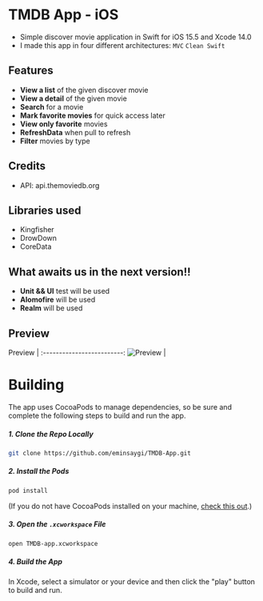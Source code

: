 # TMDB App - iOS


- Simple discover movie application in Swift for iOS 15.5 and Xcode 14.0
- I made this app in four different architectures: `MVC`  `Clean Swift`

## Features

- **View a list** of the given discover movie
- **View a detail** of the given movie
- **Search** for a movie
- **Mark favorite movies** for quick access later
- **View only favorite** movies
- **RefreshData** when pull to refresh
- **Filter** movies by type


## Credits

* API: api.themoviedb.org

## Libraries used

- Kingfisher
- DrowDown
- CoreData

## What awaits us in the next version!!

- **Unit && UI** test will be used
- **Alomofire** will be used
- **Realm** will be used

## Preview

Preview | 
:-------------------------:
![Preview](https://user-images.githubusercontent.com/44553346/191227801-fcf705f8-fcf3-4409-8006-118f649a696d.gif) |



# Building
The app uses CocoaPods to manage dependencies, so be sure and complete the following steps to build and run the app.

##### 1. Clone the Repo Locally
```Bash
git clone https://github.com/eminsaygi/TMDB-App.git
```
##### 2. Install the Pods
```Bash
pod install
```
(If you do not have CocoaPods installed on your machine, [check this out](https://cocoapods.org/#install).)

##### 3. Open the `.xcworkspace` File
```Bash
open TMDB-app.xcworkspace
```
##### 4. Build the App
In Xcode, select a simulator or your device and then click the "play" button to build and run.